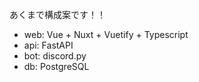 あくまで構成案です！！

- web: Vue + Nuxt + Vuetify + Typescript
- api: FastAPI
- bot: discord.py 
- db: PostgreSQL
